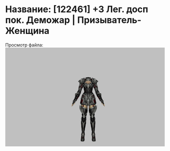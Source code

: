 # Название: [122461] +3 Лег. досп пок. Деможар | Призыватель-Женщина

Просмотр файла:
![p090034.png](p090034.png)